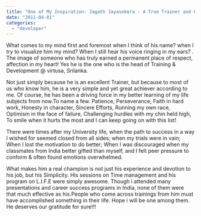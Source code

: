 ```yaml
---
title: "One of My Inspiration: Jagath Jayasekera - A True Trainer and One of a Kind."
date: "2011-04-01"
categories: 
  - "developer"
---
```


What comes to my mind first and foremost when I think of his name? when I try to visualize him my mind? When I still hear his voice ringing in my ears? . The image of someone who has truly earned a permanent place of respect, affection in my heart! Yes he is the one who is the head of Training & Development @ virtusa, Srilanka.  
  
Not just simply because he is an excellent Trainer, but because to most of us who know him, he is a very simple and yet great achiever according to me. Of course, he has been a driving force in my better learning of my life subjects from now.To name a few. Patience, Perseverance, Faith in hard work, Honesty in character, Sincere Efforts, Running my own race, Optimism in the face of failure, Challenging hurdles with my chin held high, To smile when it hurts the most and I can keep going on with this list!  
  
There were times after my University life, when the path to success in a way I wished for seemed closed from all sides; when my trials were in vain; When I lost the motivation to do better; When I was discouraged when my classmates from India better gifted than myself, and I felt peer pressure to conform & often found emotions overwhelmed.  
  
What makes him a real champion is not just his experience and devotion to his job, but his Simplicity. His sessions on Time management and his program on L.I.F.E were simply awesome. Though i attended many presentations and career success programs in India, none of them were that much effective as his.People who come across trainings from him must have accomplished something in their life. Hope i will be one among them. He deserves our gratitude for sure!!!
